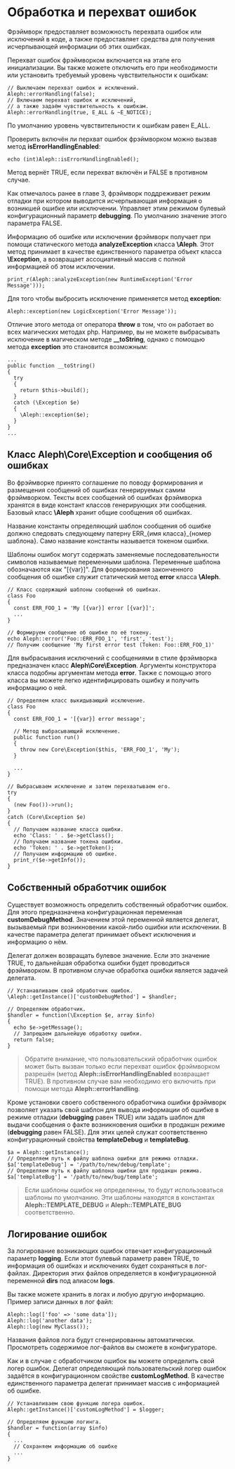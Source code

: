 Обработка и перехват ошибок
===========================



Фрэймворк предоставляет возможность перехвата ошибок или исключений в коде, а
также предоставляет средства для получения исчерпывающей информации об этих
ошибках.

Перехват ошибок фрэймворком включается на этапе его инициализации. Вы также
можете отключить его при необходимости или установить требуемый уровень
чувствительности к ошибкам:

~~~~~~~~~~~~~~~~~~~~~~~~~~~~~~~~~~~~~~~~~~~~~~~~~~~~~~~~~~~~~~~~~~~~~~~~~~~~~~~~
// Выключаем перехват ошибок и исключений.
Aleph::errorHandling(false);
// Включаем перехват ошибок и исключений,
// а также задаём чувствительность к ошибкам.
Aleph::errorHandling(true, E_ALL & ~E_NOTICE);
~~~~~~~~~~~~~~~~~~~~~~~~~~~~~~~~~~~~~~~~~~~~~~~~~~~~~~~~~~~~~~~~~~~~~~~~~~~~~~~~

По умолчанию уровень чувствительности к ошибкам равен E_ALL.

Проверить включён ли перхват ошибок фрэймворком можно вызвав метод
**isErrorHandlingEnabled**:

~~~~~~~~~~~~~~~~~~~~~~~~~~~~~~~~~~~~~~~~~~~~~~~~~~~~~~~~~~~~~~~~~~~~~~~~~~~~~~~~
echo (int)Aleph::isErrorHandlingEnabled();
~~~~~~~~~~~~~~~~~~~~~~~~~~~~~~~~~~~~~~~~~~~~~~~~~~~~~~~~~~~~~~~~~~~~~~~~~~~~~~~~

Метод вернёт TRUE, если перехват включён и FALSE в противном случае.

Как отмечалось ранее в главе 3, фрэймворк поддреживает режим отладки при котором
выводится исчерпывающая информация о возникшей ошибке или исключении. Управляет
этим режимом булевый конфигурационный параметр **debugging**. По умолчанию
значение этого параметра FALSE.

Информацию об ошибке или исключении фрэймворк получает при помощи статического
метода **analyzeException** класса **\Aleph**. Этот метод принимает в качестве
единственного параметра объект класса **\Exception**, а возвращает ассоциативный
массив с полной информацией об этом исключении.

~~~~~~~~~~~~~~~~~~~~~~~~~~~~~~~~~~~~~~~~~~~~~~~~~~~~~~~~~~~~~~~~~~~~~~~~~~~~~~~~
print_r(Aleph::analyzeException(new RuntimeException('Error Message')));
~~~~~~~~~~~~~~~~~~~~~~~~~~~~~~~~~~~~~~~~~~~~~~~~~~~~~~~~~~~~~~~~~~~~~~~~~~~~~~~~

Для того чтобы выбросить исключение применяется метод **exception**:

~~~~~~~~~~~~~~~~~~~~~~~~~~~~~~~~~~~~~~~~~~~~~~~~~~~~~~~~~~~~~~~~~~~~~~~~~~~~~~~~
Aleph::exception(new LogicException('Error Message'));
~~~~~~~~~~~~~~~~~~~~~~~~~~~~~~~~~~~~~~~~~~~~~~~~~~~~~~~~~~~~~~~~~~~~~~~~~~~~~~~~

Отличие этого метода от оператора **throw** в том, что он работает во всех
магических методах php. Например, вы не можете выбрасывать исключение в
магическом методе **__toString**, однако с помощью метода **exception** это
становится возможным:

~~~~~~~~~~~~~~~~~~~~~~~~~~~~~~~~~~~~~~~~~~~~~~~~~~~~~~~~~~~~~~~~~~~~~~~~~~~~~~~~
...
public function __toString()
{
  try
  {
    return $this->build();
  }
  catch (\Exception $e)
  {
    \Aleph::exception($e);
  }
}
...
~~~~~~~~~~~~~~~~~~~~~~~~~~~~~~~~~~~~~~~~~~~~~~~~~~~~~~~~~~~~~~~~~~~~~~~~~~~~~~~~



Класс Aleph\\Core\\Exception и сообщения об ошибках
---------------------------------------------------



Во фрэймворке принято соглашение по поводу формирования и размещения сообщений
об ошибках генерируемых самим фрэймворком. Тексты всех сообщений об ошибках
фрэймворка хранятся в виде констант классов генерирующих эти сообщения. Базовый
класс **\Aleph** хранит общие сообщения об ошибках.

Название константы определяющий шаблон сообщения об ошибке должно следовать
следующему патерну ERR_{имя класса}_{номер шаблона}. Само название константы
называется токеном ошибки.

Шаблоны ошибок могут содержать заменяемые последовательности символов называемые
переменными шаблона. Переменные шаблона обозначаются как "[{var}]". Для
формирования законченного сообщения об ошибке служит статический метод **error**
класса **\Aleph**.

~~~~~~~~~~~~~~~~~~~~~~~~~~~~~~~~~~~~~~~~~~~~~~~~~~~~~~~~~~~~~~~~~~~~~~~~~~~~~~~~
// Класс содержащий шаблоны сообщений об ошибках.
class Foo
{
  const ERR_FOO_1 = 'My [{var}] error [{var}]';
  ...
}

// Формируем сообщение об ошибке по её токену.
echo Aleph::error('Foo::ERR_FOO_1', 'first', 'test');
// Получим сообщение 'My first error test (Token: Foo::ERR_FOO_1)'
~~~~~~~~~~~~~~~~~~~~~~~~~~~~~~~~~~~~~~~~~~~~~~~~~~~~~~~~~~~~~~~~~~~~~~~~~~~~~~~~

Для выбрасывания исключений с сообщениями в стиле фрэймворка предназначен класс
**Aleph\Core\Exception**. Аргументы конструктора класса подобны аргументам
метода **error**. Также с помощью этого класса вы можете легко идентифицировать
ошибку и получить информацию о ней.

~~~~~~~~~~~~~~~~~~~~~~~~~~~~~~~~~~~~~~~~~~~~~~~~~~~~~~~~~~~~~~~~~~~~~~~~~~~~~~~~
// Определяем класс выкидывающий исключение.
class Foo
{
  const ERR_FOO_1 = '[{var}] error message';

  // Метод выбрасывающий исключение.
  public function run()
  {
    throw new Core\Exception($this, 'ERR_FOO_1', 'My');
  }
  
  ...
}

// Выбрасываем исключение и затем перехватываем его.
try
{
  (new Foo())->run();
}
catch (Core\Exception $e)
{
  // Получаем название класса ошибки.
  echo 'Class: ' . $e->getClass();
  // Получаем название токена ошибки.
  echo 'Token: ' . $e->getToken();
  // Получаем информацию об ошибке.
  print_r($e->getInfo());
}
~~~~~~~~~~~~~~~~~~~~~~~~~~~~~~~~~~~~~~~~~~~~~~~~~~~~~~~~~~~~~~~~~~~~~~~~~~~~~~~~



Собственный обработчик ошибок
-----------------------------



Существует возможность определить собственный обработчик ошибок. Для этого
предназначена конфигурационная переменная **customDebugMethod**. Значением этой
переменной является делегат, вызываемый при возникновении какой-либо ошибки или
исключении. В качестве параметра делегат принимает объект исключения и
информацию о нём.

Делегат должен возвращать булевое значение. Если это значение TRUE, то
дальнейшая обработка ошибки будет проводиться фрэймворком. В противном случае
обработка ошибки является задачей делегата.

~~~~~~~~~~~~~~~~~~~~~~~~~~~~~~~~~~~~~~~~~~~~~~~~~~~~~~~~~~~~~~~~~~~~~~~~~~~~~~~~
// Устанавливаем свой обработчик ошибок.
\Aleph::getInstance()['customDebugMethod'] = $handler;

// Определяем обработчик.
$handler = function(\Exception $e, array $info)
{
  echo $e->getMessage();
  // Запрещаем дальнейшую обработку ошибки.
  return false;
}
~~~~~~~~~~~~~~~~~~~~~~~~~~~~~~~~~~~~~~~~~~~~~~~~~~~~~~~~~~~~~~~~~~~~~~~~~~~~~~~~

>   Обратите внимание, что пользовательский обработчик ошибок может быть вызван
>   только если перехват ошибок фрэймворком разрешён (метод
>   **Aleph::isErrorHandlingEnabled** возвращает TRUE). В противном случае вам
>   необходимо его включить при помощи метода **Aleph::errorHandling**.

Кроме установки своего собственного обработчика ошибки фрэймворк позволяет
указать свой шаблон для вывода информации об ошибке в режиме отладки
(**debugging** равен TRUE) или задать шаблон для выдачи сообщения о факте
возникновения ошибки в продакшн режиме (**debugging** равен FALSE). Для этих
целей служат соответственно конфигурационный свойства **templateDebug** и
**templateBug**.

~~~~~~~~~~~~~~~~~~~~~~~~~~~~~~~~~~~~~~~~~~~~~~~~~~~~~~~~~~~~~~~~~~~~~~~~~~~~~~~~
$a = Aleph::getInstance();
// Определяем путь к файлу шаблона ошибки для режима отладки.
$a['templateDebug'] = '/path/to/new/debug/template';
// Определяем путь к файлу шаблона ошибки для продакшн режима.
$a['templateBug'] = '/path/to/new/bug/template';
~~~~~~~~~~~~~~~~~~~~~~~~~~~~~~~~~~~~~~~~~~~~~~~~~~~~~~~~~~~~~~~~~~~~~~~~~~~~~~~~

>   Если шаблоны ошибок не определенны, то будут использоваться шаблоны по
>   умолчанию. Эти шаблоны находятся в константах **Aleph::TEMPLATE_DEBUG** и
>   **Aleph::TEMPLATE_BUG** соответственно.



Логирование ошибок
------------------



За логирование возникающих ошибок отвечает конфигурационный параметр
**logging**. Если этот булевый параметр равен TRUE, то информация об ошибках и
исключениях будет сохраняться в лог-файлах. Директория этих файлов определяется
в конфигурационной переменной **dirs** под алиасом **logs**.

Вы также можете хранить в логах и любую другую информацию. Пример записи данных
в лог файл:

~~~~~~~~~~~~~~~~~~~~~~~~~~~~~~~~~~~~~~~~~~~~~~~~~~~~~~~~~~~~~~~~~~~~~~~~~~~~~~~~
Aleph::log(['foo' => 'some data']);
Aleph::log('another data');
Aleph::log(new MyClass());
~~~~~~~~~~~~~~~~~~~~~~~~~~~~~~~~~~~~~~~~~~~~~~~~~~~~~~~~~~~~~~~~~~~~~~~~~~~~~~~~

Названия файлов лога будут сгенерированны автоматически. Просмотреть содержимое
лог-файлов вы сможете в конфигураторе.

Как и в случае с обработчиком ошибок вы можете определить свой логер ошибок.
Делегат определяющий пользовательский логер ошибок задаётся в конфигурационном
свойстве **customLogMethod**. В качестве единственного параметра делегат
принимает массив с информацией об ошибке.

~~~~~~~~~~~~~~~~~~~~~~~~~~~~~~~~~~~~~~~~~~~~~~~~~~~~~~~~~~~~~~~~~~~~~~~~~~~~~~~~
// Устанавливаем свою функцию логера ошибок.
Aleph::getInstance()['customLogMethod'] = $logger;

// Определяем функцию логинга.
$handler = function(array $info)
{
  ...
  // Сохраняем информацию об ошибке
  ...
}
~~~~~~~~~~~~~~~~~~~~~~~~~~~~~~~~~~~~~~~~~~~~~~~~~~~~~~~~~~~~~~~~~~~~~~~~~~~~~~~~
